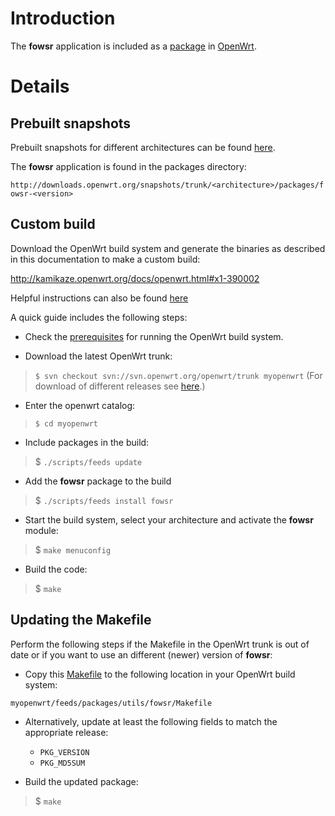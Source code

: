 # Introduction #

The **fowsr** application is included as a [package](https://dev.openwrt.org/browser/packages/utils/fowsr) in [OpenWrt](https://openwrt.org/).

# Details #

## Prebuilt snapshots ##

Prebuilt snapshots for different architectures can be found [here](http://downloads.openwrt.org/snapshots/trunk/).

The **fowsr** application is found in the packages directory:

`http://downloads.openwrt.org/snapshots/trunk/<architecture>/packages/fowsr-<version>`

## Custom build ##

Download the OpenWrt build system and generate the binaries as described in this documentation to make a custom build:

http://kamikaze.openwrt.org/docs/openwrt.html#x1-390002

Helpful instructions can also be found [here](http://wiki.openwrt.org/doc/howto/build#building.single.packages)

A quick guide includes the following steps:

  * Check the [prerequisites](http://wiki.openwrt.org/doc/howto/buildroot.exigence#table.of.known.prerequisites.and.their.corresponding.packages) for running the OpenWrt build system.

  * Download the latest OpenWrt trunk:

> `$ svn checkout svn://svn.openwrt.org/openwrt/trunk myopenwrt`
> (For download of different releases see [here](https://dev.openwrt.org/wiki/GetSource).)

  * Enter the openwrt catalog:

> `$ cd myopenwrt`

  * Include packages in the build:

> $ `./scripts/feeds update`

  * Add the **fowsr** package to the build

> $ `./scripts/feeds install fowsr`

  * Start the build system, select your architecture and activate the **fowsr** module:

> $ `make menuconfig`

  * Build the code:

> $ `make`


## Updating the Makefile ##

Perform the following steps if the Makefile in the OpenWrt trunk is out of date or if you want to use an different (newer) version of **fowsr**:

  * Copy this [Makefile](http://fowsr.googlecode.com/svn/trunk/openwrt/Makefile) to the following location in your OpenWrt build system:

`myopenwrt/feeds/packages/utils/fowsr/Makefile`

  * Alternatively, update at least the following fields to match the appropriate release:
    * `PKG_VERSION`
    * `PKG_MD5SUM`

  * Build the updated package:

> $ `make`